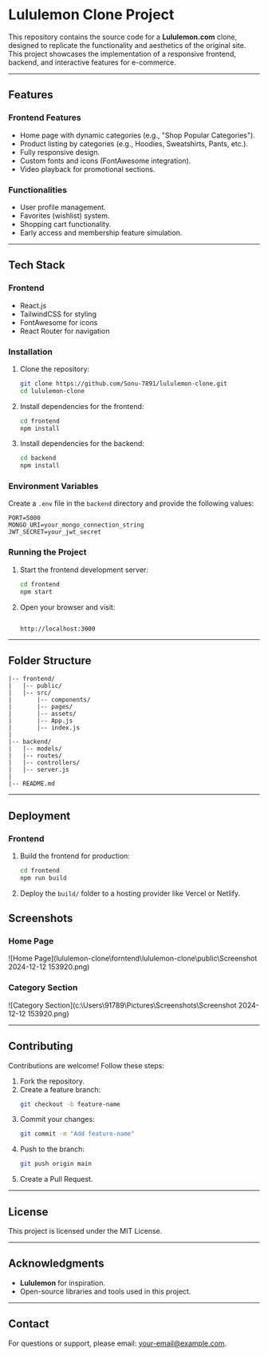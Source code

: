 # Lululemon Clone Project

This repository contains the source code for a **Lululemon.com** clone, designed to replicate the functionality and aesthetics of the original site. This project showcases the implementation of a responsive frontend, backend, and interactive features for e-commerce.

---

## Features

### **Frontend Features**
- Home page with dynamic categories (e.g., "Shop Popular Categories").
- Product listing by categories (e.g., Hoodies, Sweatshirts, Pants, etc.).
- Fully responsive design.
- Custom fonts and icons (FontAwesome integration).
- Video playback for promotional sections.



### **Functionalities**
- User profile management.
- Favorites (wishlist) system.
- Shopping cart functionality.
- Early access and membership feature simulation.

---

## Tech Stack

### **Frontend**
- React.js
- TailwindCSS for styling
- FontAwesome for icons
- React Router for navigation



### **Installation**

1. Clone the repository:
   ```bash
   git clone https://github.com/Sonu-7891/lululemon-clone.git
   cd lululemon-clone
   ```

2. Install dependencies for the frontend:
   ```bash
   cd frontend
   npm install
   ```

3. Install dependencies for the backend:
   ```bash
   cd backend
   npm install
   ```

### **Environment Variables**

Create a `.env` file in the `backend` directory and provide the following values:

```
PORT=5000
MONGO_URI=your_mongo_connection_string
JWT_SECRET=your_jwt_secret
```

### **Running the Project**


1. Start the frontend development server:
   ```bash
   cd frontend
   npm start
   ```

2. Open your browser and visit:
   ```

   http://localhost:3000
   ```

---

## Folder Structure

```
|-- frontend/
|   |-- public/
|   |-- src/
|       |-- components/
|       |-- pages/
|       |-- assets/
|       |-- App.js
|       |-- index.js
|
|-- backend/
|   |-- models/
|   |-- routes/
|   |-- controllers/
|   |-- server.js
|
|-- README.md
```

---

## Deployment

### **Frontend**
1. Build the frontend for production:
   ```bash
   cd frontend
   npm run build
   ```

2. Deploy the `build/` folder to a hosting provider like Vercel or Netlify.



## Screenshots

### **Home Page**
![Home Page](lululemon-clone\forntend\lululemon-clone\public\Screenshot 2024-12-12 153920.png)

### **Category Section**
![Category Section](c:\Users\91789\Pictures\Screenshots\Screenshot 2024-12-12 153920.png)

---

## Contributing

Contributions are welcome! Follow these steps:

1. Fork the repository.
2. Create a feature branch:
   ```bash
   git checkout -b feature-name
   ```
3. Commit your changes:
   ```bash
   git commit -m "Add feature-name"
   ```
4. Push to the branch:
   ```bash
   git push origin main
   ```
5. Create a Pull Request.

---

## License

This project is licensed under the MIT License.

---

## Acknowledgments

- **Lululemon** for inspiration.
- Open-source libraries and tools used in this project.

---

## Contact

For questions or support, please email: your-email@example.com.

